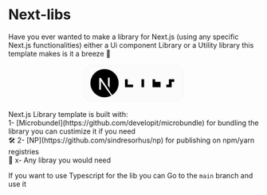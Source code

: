 # Next-libs

Have you ever wanted to make a library for Next.js (using any specific Next.js functionalities) either a Ui component Library or a Utility library this template makes is it a breeze 🚀

<div align="center">
<img src="./next-libs.png" width="200" />
</div>

<p>Next.js Library template is built with:<br/>
1- [Microbundel](https://github.com/developit/microbundle) for bundling the library you can custimize it if you need <br/> 🛠
2- [NP](https://github.com/sindresorhus/np) for publishing on npm/yarn registries<br/> 🚀
x- Any libray you would need <br/>
</p>

If you want to use Typescript for the lib you can Go to the `main` branch and use it
